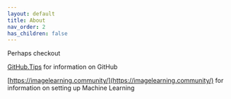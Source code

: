 ```yaml
---
layout: default
title: About
nav_order: 2
has_children: false
---
```


Perhaps checkout

[GitHub.Tips](GitHub.tips) for information on GitHub

[https://imagelearning.community/](https://imagelearning.community/) for information on setting up Machine Learning

